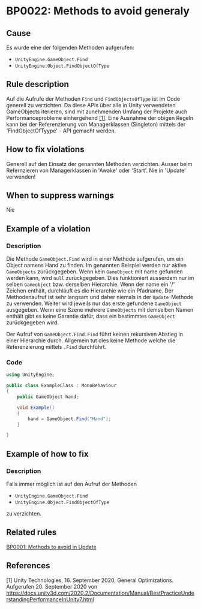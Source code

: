 # BP0022: Methods to avoid generaly

## Cause

Es wurde eine der folgenden Methoden aufgerufen:
  - `UnityEngine.GameObject.Find`
  - `UnityEngine.Object.FindObjectOfType`

## Rule description

Auf die Aufrufe der Methoden `Find` und `FindObjectsOfType` ist im Code generell zu verzichten. Da diese APIs über alle in Unity verwendeten GameObjects iterieren, sind mit zunehmenden Umfang der Projekte auch Performanceprobleme einhergehend [[1]](#1).
Eine Ausnahme der obigen Regeln kann bei der Referenzierung von Managerklassen (Singleton) mittels der 'FindObjectOfTyype' - API gemacht werden.

## How to fix violations

Generell auf den Einsatz der genannten Methoden verzichten. Ausser beim Refernzieren von Managerklassen in 'Awake' oder 'Start'. Nie in 'Update' verwenden!

## When to suppress warnings

Nie

## Example of a violation

### Description

Die Methode `GameObject.Find` wird in einer Methode aufgerufen, um ein Object namens Hand zu finden.
Im genannten Beispiel werden nur aktive `GameObjects` zurückgegeben. Wenn kein `GameObject` mit name gefunden werden kann, wird `null` zurückgegeben.
Dies funktioniert ausserdem nur im selben `Gameobject` bzw. derselben Hierarchie. Wenn der name ein '/' Zeichen enthält, durchläuft es die Hierarchie wie ein Pfadname.
Der Methodenaufruf ist sehr langsam und daher niemals in der `Update`-Methode zu verwenden.
Weiter wird jeweils nur das erste gefundene `GameObject` ausgegeben. Wenn eine Szene mehrere `GameObjects` mit demselben Namen enthält gibt es keine Garantie dafür, dass ein bestimmtes `GameObject` zurückgegeben wird.

Der Aufruf von `GameObject.Find.Find` führt keinen rekursiven Abstieg in einer Hierarchie durch. Allgemein tut dies keine Methode welche die Referenzierung mittels `.Find` durchführt.

### Code

```csharp
using UnityEngine;

public class ExampleClass : MonoBehaviour
{
    public GameObject hand;

    void Example()
    {
        hand = GameObject.Find("Hand");
    }

}
```

## Example of how to fix

### Description
Falls immer möglich ist auf den Aufruf der Methoden
  - `UnityEngine.GameObject.Find`
  - `UnityEngine.Object.FindObjectOfType`

zu verzichten. 

## Related rules

[BP0001: Methods to avoid in Update](https://github.com/emanuelbuholer/unity-best-practices/blob/master/docs/reference/BP0001_MethodsToAvoidInUpdate.md)

## References

<a id="1">[1]</a>
Unity Technologies, 16. September 2020, General Optimizations. <br /> 
Aufgerufen 20. September 2020 von https://docs.unity3d.com/2020.2/Documentation/Manual/BestPracticeUnderstandingPerformanceInUnity7.html
